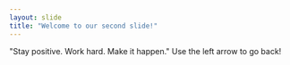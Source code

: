 ```yaml
---
layout: slide
title: "Welcome to our second slide!"
---
```

"Stay positive. Work hard. Make it happen."
Use the left arrow to go back!
